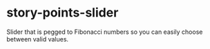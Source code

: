 # story-points-slider

Slider that is pegged to Fibonacci numbers so you can easily choose between valid values.
